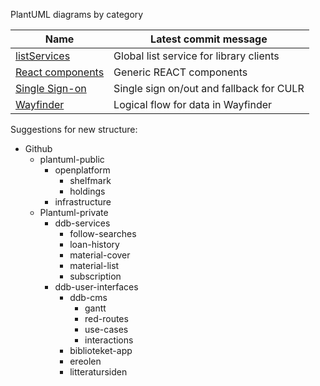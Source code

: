 PlantUML diagrams by category



Name	| Latest commit message
---|---
[listServices](listServices)	| Global list service for library clients
[React components](react)		| Generic REACT components
[Single Sign-on](sso)			| Single sign on/out and fallback for CULR
[Wayfinder](wayfinder)			| Logical flow for data in Wayfinder

Suggestions for new structure:

- Github
  - plantuml-public
    - openplatform
      - shelfmark
      - holdings
    - infrastructure
  - Plantuml-private
    - ddb-services
      - follow-searches
      - loan-history
      - material-cover
      - material-list
      - subscription
    - ddb-user-interfaces
      - ddb-cms
        - gantt
        - red-routes
        - use-cases
        - interactions
      - biblioteket-app
      - ereolen
      - litteratursiden
